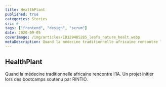 ```yaml
---
title: HealthPlant
published: true
categories: Stories
src: #
tags: ["frontend", "design", "scrum"]
date: 2020-09-05
coverImage: /img/articles/ID129485285_leafs_nature_healt.webp
metaDescription: Quand la médecine traditionnelle africaine rencontre l’IA. Un projet initier lors des bootcamps soutenu par RINTIO.
---
```


## HealthPlant

Quand la médecine traditionnelle africaine rencontre l’IA. Un projet initier lors des bootcamps soutenu par RINTIO.
